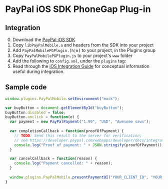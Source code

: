 # PayPal iOS SDK PhoneGap Plug-in


Integration
-----------
0. Download the [PayPal iOS SDK](https://github.com/paypal/PayPal-iOS-SDK)
1. Copy `libPayPalMobile.a` and headers from the SDK into your project
2. Add `PayPalMobilePGPlugin.[h|m]` to your project, in the Plugins group
3. Copy `PayPalMobilePGPlugin.js` to your project's `www` folder   
4. Add the following to `config.xml`, under the `plugins` tag:
    <plugin name="PayPalMobile" value="PayPalMobilePGPlugin" />
5. Read through the [iOS Integration Guide](https://developer.paypal.com/webapps/developer/docs/integration/mobile/ios-integration-guide/) for
   conceptual information useful during integration.


Sample code
-----------

```javascript
window.plugins.PayPalMobile.setEnvironment("mock");

var buyButton = document.getElementById("buyButton");
buyButton.disabled = false;
buyButton.onclick = function(e) {
  var payment = new PayPalPayment("1.99", "USD", "Awesome saws");
  
  var completionCallback = function(proofOfPayment) {
    // TODO: Send this result to the server for verification;
    // see https://developer.paypal.com/webapps/developer/docs/integration/mobile/verify-mobile-payment/ for details.
    console.log("Proof of payment: " + JSON.stringify(proofOfPayment));
  }

  var cancelCallback = function(reason) {
    console.log("Payment cancelled: " + reason);
  }
  
  window.plugins.PayPalMobile.presentPaymentUI("YOUR_CLIENT_ID", "YOUR_PAYPAL_EMAIL_ADDRESS", "someuser@somedomain.com", payment, completionCallback, cancelCallback);
}
```
